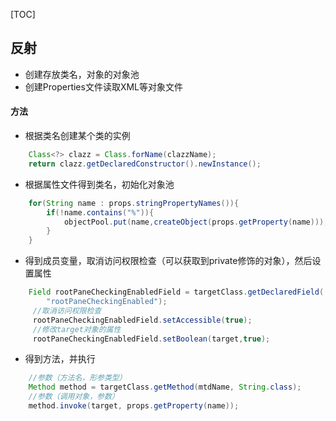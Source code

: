 [TOC]
## 反射
* 创建存放类名，对象的对象池
* 创建Properties文件读取XML等对象文件
#### 方法
* 根据类名创建某个类的实例
```java
    Class<?> clazz = Class.forName(clazzName);
    return clazz.getDeclaredConstructor().newInstance();
```
* 根据属性文件得到类名，初始化对象池
```java
    for(String name : props.stringPropertyNames()){
        if(!name.contains("%")){
            objectPool.put(name,createObject(props.getProperty(name)));
        }
    }
```
* 得到成员变量，取消访问权限检查（可以获取到private修饰的对象），然后设置属性
```java
    Field rootPaneCheckingEnabledField = targetClass.getDeclaredField(
        "rootPaneCheckingEnabled");
     //取消访问权限检查
     rootPaneCheckingEnabledField.setAccessible(true);
     //修改target对象的属性
     rootPaneCheckingEnabledField.setBoolean(target,true);
```
* 得到方法，并执行
```java
    //参数（方法名，形参类型）
    Method method = targetClass.getMethod(mtdName, String.class);
    //参数（调用对象，参数）
    method.invoke(target, props.getProperty(name));
```


